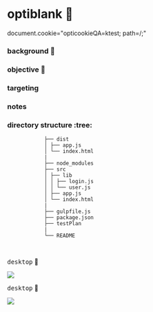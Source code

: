 # optiblank  :rocket:
document.cookie="opticookieQA=ktest; path=/;"


### background  :bell:


### objective :book:


### targeting



### notes



### directory structure :tree:

```
			├── dist
			│ ├── app.js
			│ └── index.html
			|
			├── node_modules
			├── src
			│ ├── lib
			│ │ ├── login.js
			│ │ └── user.js
			│ ├── app.js
			│ └── index.html
			|
			├── gulpfile.js
			├── package.json
			├── testPlan
			|
			└── README

```


<br/>




<kbd>desktop</kbd>  :rocket:     

![](/images/) 

<kbd>desktop</kbd>  :rocket:     

![](/images/) 



